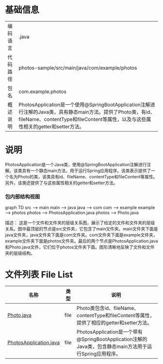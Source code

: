 # 基础信息

|      |      |
|------|------|
| 编码语言 | .java |
| 代码路径 | photos-sample/src/main/java/com/example/photos |
| 包名 | com.example.photos |
| 概述说明 | PhotosApplication是一个使用@SpringBootApplication注解进行注解的Java类，具有静态main方法。提供了Photo类，有id、fileName、contentType和fileContent等属性，以及与这些属性相关的getter和setter方法。 |

# 说明

PhotosApplication是一个Java类，使用@SpringBootApplication注解进行注解。该类具有一个静态main方法，用于运行Spring应用程序。该类表示提供了一个名为Photo的类，该类具有id、fileName、contentType和fileContent等属性。另外，该类还提供了与这些属性相关的getter和setter方法。


### 包内部结构视图

graph TD
src --> main
main --> java
java --> com
com --> example
example --> photos
photos --> PhotosApplication.java
photos --> Photo.java

描述：
这是一个文件和文件夹的层级关系图，展示了给定的文件和文件夹的层级关系。图中最顶层的节点是src文件夹，它包含了main文件夹。main文件夹下面是java文件夹，java文件夹下面是com文件夹。com文件夹下面是example文件夹，example文件夹下面是photos文件夹。最后的两个节点是PhotosApplication.java和Photo.java文件，它们位于photos文件夹下面。图形清晰地反映了文件和文件夹的层级结构。

# 文件列表 File List

| 名称   | 类型  | 说明 |
|-------|------|-------------|
| [Photo.java](Photo.md) | file | Photo类包含id、fileName、contentType和fileContent等属性，提供了相应的getter和setter方法。 |
| [PhotosApplication.java](PhotosApplication.md) | file | PhotosApplication是一个带有@SpringBootApplication注解的Java类，包含静态main方法用于运行Spring应用程序。 |



